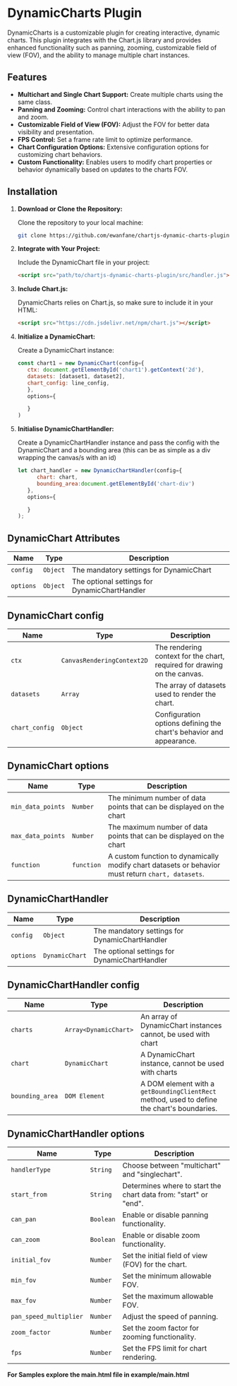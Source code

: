 # DynamicCharts Plugin

DynamicCharts is a customizable plugin for creating interactive, dynamic charts. This plugin integrates with the Chart.js library and provides enhanced functionality such as panning, zooming, customizable field of view (FOV), and the ability to manage multiple chart instances.

## Features

- **Multichart and Single Chart Support:** Create multiple charts using the same class.
- **Panning and Zooming:** Control chart interactions with the ability to pan and zoom.
- **Customizable Field of View (FOV):** Adjust the FOV for better data visibility and presentation.
- **FPS Control:** Set a frame rate limit to optimize performance.
- **Chart Configuration Options:** Extensive configuration options for customizing chart behaviors.
- **Custom Functionality:**  Enables users to modify chart properties or behavior dynamically based on updates to the charts FOV.

## Installation

1. **Download or Clone the Repository:**

   Clone the repository to your local machine:

   ```bash
   git clone https://github.com/ewanfane/chartjs-dynamic-charts-plugin
   ```

2. **Integrate with Your Project:**
   
   Include the DynamicChart file in your project:

   ```html
   <script src="path/to/chartjs-dynamic-charts-plugin/src/handler.js"></script>
   ```

3. **Include Chart.js:**

   DynamicCharts relies on Chart.js, so make sure to include it in your HTML:

   ```html
   <script src="https://cdn.jsdelivr.net/npm/chart.js"></script>
   ```

4. **Initialize a DynamicChart:**

   Create a DynamicChart instance:

   ```js
   const chart1 = new DynamicChart(config={
      ctx: document.getElementById('chart1').getContext('2d'),
      datasets: [dataset1, dataset2],
      chart_config: line_config,
      }, 
      options={

      }
   )
   ```

5. **Initialise DynamicChartHandler:**

   Create a DynamicChartHandler instance and pass the config with the DynamicChart and a bounding area (this can be as simple as a div wrapping the canvas/s with an id)

   ```js
   let chart_handler = new DynamicChartHandler(config={
         chart: chart,
         bounding_area:document.getElementById('chart-div')
      },
      options={

      }
   );
   ```


## DynamicChart Attributes

| Name               | Type                        | Description                              |
|--------------------|-----------------------------|------------------------------------------|
| `config`     | `Object`                    | The mandatory settings for DynamicChart        |
| `options`    | `Object`                    | The optional settings for DynamicChartHandler  |

## DynamicChart config

| Name               | Type                        | Description                                                              |
|--------------------|-----------------------------|--------------------------------------------------------------------------|
| `ctx`              | `CanvasRenderingContext2D`  | The rendering context for the chart, required for drawing on the canvas. |
| `datasets`         | `Array`                     | The array of datasets used to render the chart.                          |
| `chart_config`     | `Object`                    | Configuration options defining the chart's behavior and appearance.      |



## DynamicChart options

| Name               | Type    | Description                                                                                             |
|--------------------|---------|---------------------------------------------------------------------------------------------------------|
| `min_data_points`    | `Number` | The minimum number of data points that can be displayed on the chart                                 |
| `max_data_points`    | `Number` | The maximum number of data points that can be displayed on the chart                                 |
| `function`            | `function` | A custom function to dynamically modify chart datasets or behavior must return `chart, datasets`. |


## DynamicChartHandler

| Name               | Type                     | Description                                                   |
|--------------------|--------------------------|---------------------------------------------------------------|
| `config`           | `Object`                 | The mandatory settings for DynamicChartHandler                |
| `options`          | `DynamicChart`           | The optional settings for DynamicChartHandler                 |


## DynamicChartHandler config

| Name               | Type                     | Description                                                                                  |
|--------------------|--------------------------|----------------------------------------------------------------------------------------------|
| `charts`           | `Array<DynamicChart>`     | An array of DynamicChart instances cannot, be used with chart                               |
| `chart`            | `DynamicChart`            | A DynamicChart instance, cannot be used with charts                                         |
| `bounding_area`    | `DOM Element`             | A DOM element with a `getBoundingClientRect` method, used to define the chart's boundaries. |

## DynamicChartHandler options

| Name                   | Type     | Description                                                      |
|------------------------|----------|------------------------------------------------------------------|
| `handlerType`          | `String` | Choose between "multichart" and "singlechart".                   |
| `start_from`           | `String` | Determines where to start the chart data from: "start" or "end". |
| `can_pan`              | `Boolean`| Enable or disable panning functionality.                         |
| `can_zoom`             | `Boolean`| Enable or disable zoom functionality.                            |
| `initial_fov`          | `Number` | Set the initial field of view (FOV) for the chart.               |
| `min_fov`              | `Number` | Set the minimum allowable FOV.                                   |
| `max_fov`              | `Number` | Set the maximum allowable FOV.                                   |
| `pan_speed_multiplier` | `Number` | Adjust the speed of panning.                                     |
| `zoom_factor`          | `Number` | Set the zoom factor for zooming functionality.                   |
| `fps`                  | `Number` | Set the FPS limit for chart rendering.                           |

   

**For Samples explore the main.html file in example/main.html**




